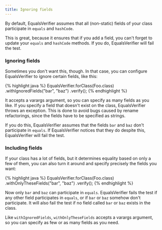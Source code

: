 ```yaml
---
title: Ignoring fields
---
```

By default, EqualsVerifier assumes that all (non-static) fields of your class participate in `equals` and `hashCode`.

This is great, because it ensures that if you add a field, you can't forget to update your `equals` and `hashCode` methods. If you do, EqualsVerifier will fail the test.

### Ignoring fields
Sometimes you don't want this, though. In that case, you can configure EqualsVerifier to ignore certain fields, like this:

{% highlight java %}
EqualsVerifier.forClass(Foo.class)
    .withIgnoredFields("bar", "baz")
    .verify();
{% endhighlight %}

It accepts a varargs argument, so you can specify as many fields as you like. If you specify a field that doesn't exist on the class, EqualsVerifier throws an exception. This is done to avoid bugs caused by rename refactorings, since the fields have to be specified as strings.

If you do this, EqualsVerifier assumes that the fields `bar` and `baz` don't participate in `equals`. If EqualsVerifier notices that they do despite this, EqualsVerifier will fail the test.


### Including fields
If your class has a lot of fields, but it determines equality based on only a few of them, you can also turn it around and specify precisely the fields you want:

{% highlight java %}
EqualsVerifier.forClass(Foo.class)
    .withOnlyTheseFields("bar", "baz")
    .verify();
{% endhighlight %}

Now only `bar` and `baz` can participate in `equals`. EqualsVerifier fails the test if any other field participates in `equals`, or if `bar` or `baz` somehow don't participate. It will also fail the test if no field called `bar` or `baz` exists in the class.

Like `withIgnoredFields`, `withOnlyTheseFields` accepts a varargs argument, so you can specify as few or as many fields as you need.

